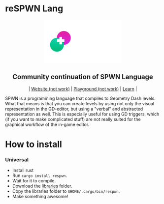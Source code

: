 # reSPWN Lang
<div align="center">
  <picture>
    <source media="(prefers-color-scheme: dark)" srcset="https://github.com/SynthouS/reSPWN/blob/main/img/respwn%20(1).png?raw=true">
    <source media="(prefers-color-scheme: light)" srcset="https://github.com/SynthouS/reSPWN/blob/main/img/respwn1.png?raw=true">
    <img alt="The reSPWN language"
         src="https://github.com/SynthouS/reSPWN/blob/main/img/respwn%20(1).png?raw=true"
         width="50%">
  </picture>

<h2>Community continuation of SPWN Language</h2>

| [Website (not work)](https://synthous.github.com/respwn) | [Playground (not work)](https://synthous.github.com/respwn/playgorund) | [Learn](https://synthous.github.com/respwn/learn) |
</div>

SPWN is a programming language that compiles to Geometry Dash levels. What that means is that you can create levels by using not only the visual representation in the GD-editor, but using a "verbal" and abstracted representation as well. This is especially useful for using GD triggers, which (if you want to make complicated stuff) are not really suited for the graphical workflow of the in-game editor.

# How to install

### Universal

- Install rust
- Run `cargo install respwn`.
- Wait for it to compile.
- Download the [libraries](https://github.com/SynthouS/reSPWN/tree/main/libraries) folder.
- Copy the libraries folder to `$HOME/.cargo/bin/respwn`.
- Make something awesome!

